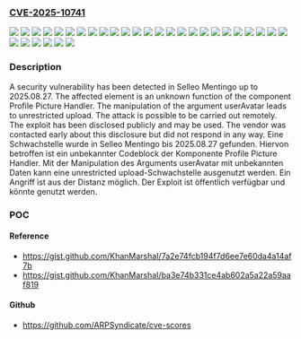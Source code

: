 ### [CVE-2025-10741](https://cve.mitre.org/cgi-bin/cvename.cgi?name=CVE-2025-10741)
![](https://img.shields.io/static/v1?label=Product&message=Mentingo&color=blue)
![](https://img.shields.io/static/v1?label=Version&message=2025.08.0%20&color=brightgreen)
![](https://img.shields.io/static/v1?label=Version&message=2025.08.1%20&color=brightgreen)
![](https://img.shields.io/static/v1?label=Version&message=2025.08.10%20&color=brightgreen)
![](https://img.shields.io/static/v1?label=Version&message=2025.08.11%20&color=brightgreen)
![](https://img.shields.io/static/v1?label=Version&message=2025.08.12%20&color=brightgreen)
![](https://img.shields.io/static/v1?label=Version&message=2025.08.13%20&color=brightgreen)
![](https://img.shields.io/static/v1?label=Version&message=2025.08.14%20&color=brightgreen)
![](https://img.shields.io/static/v1?label=Version&message=2025.08.15%20&color=brightgreen)
![](https://img.shields.io/static/v1?label=Version&message=2025.08.16%20&color=brightgreen)
![](https://img.shields.io/static/v1?label=Version&message=2025.08.17%20&color=brightgreen)
![](https://img.shields.io/static/v1?label=Version&message=2025.08.18%20&color=brightgreen)
![](https://img.shields.io/static/v1?label=Version&message=2025.08.19%20&color=brightgreen)
![](https://img.shields.io/static/v1?label=Version&message=2025.08.2%20&color=brightgreen)
![](https://img.shields.io/static/v1?label=Version&message=2025.08.20%20&color=brightgreen)
![](https://img.shields.io/static/v1?label=Version&message=2025.08.21%20&color=brightgreen)
![](https://img.shields.io/static/v1?label=Version&message=2025.08.22%20&color=brightgreen)
![](https://img.shields.io/static/v1?label=Version&message=2025.08.23%20&color=brightgreen)
![](https://img.shields.io/static/v1?label=Version&message=2025.08.24%20&color=brightgreen)
![](https://img.shields.io/static/v1?label=Version&message=2025.08.25%20&color=brightgreen)
![](https://img.shields.io/static/v1?label=Version&message=2025.08.26%20&color=brightgreen)
![](https://img.shields.io/static/v1?label=Version&message=2025.08.27%20&color=brightgreen)
![](https://img.shields.io/static/v1?label=Version&message=2025.08.3%20&color=brightgreen)
![](https://img.shields.io/static/v1?label=Version&message=2025.08.4%20&color=brightgreen)
![](https://img.shields.io/static/v1?label=Version&message=2025.08.5%20&color=brightgreen)
![](https://img.shields.io/static/v1?label=Version&message=2025.08.6%20&color=brightgreen)
![](https://img.shields.io/static/v1?label=Version&message=2025.08.7%20&color=brightgreen)
![](https://img.shields.io/static/v1?label=Version&message=2025.08.8%20&color=brightgreen)
![](https://img.shields.io/static/v1?label=Version&message=2025.08.9%20&color=brightgreen)
![](https://img.shields.io/static/v1?label=Vulnerability&message=Improper%20Access%20Controls&color=brightgreen)
![](https://img.shields.io/static/v1?label=Vulnerability&message=Unrestricted%20Upload&color=brightgreen)

### Description

A security vulnerability has been detected in Selleo Mentingo up to 2025.08.27. The affected element is an unknown function of the component Profile Picture Handler. The manipulation of the argument userAvatar leads to unrestricted upload. The attack is possible to be carried out remotely. The exploit has been disclosed publicly and may be used. The vendor was contacted early about this disclosure but did not respond in any way.
Eine Schwachstelle wurde in Selleo Mentingo bis 2025.08.27 gefunden. Hiervon betroffen ist ein unbekannter Codeblock der Komponente Profile Picture Handler. Mit der Manipulation des Arguments userAvatar mit unbekannten Daten kann eine unrestricted upload-Schwachstelle ausgenutzt werden. Ein Angriff ist aus der Distanz möglich. Der Exploit ist öffentlich verfügbar und könnte genutzt werden.

### POC

#### Reference
- https://gist.github.com/KhanMarshaI/7a2e74fcb194f7d6ee7e60da4a14af7b
- https://gist.github.com/KhanMarshaI/ba3e74b331ce4ab602a5a22a59aaf819

#### Github
- https://github.com/ARPSyndicate/cve-scores

